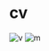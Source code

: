 # cv
![v](https://user-images.githubusercontent.com/122268952/213424930-92da3088-64b3-4c97-8534-576333805b50.jpg)
![m](https://user-images.githubusercontent.com/122268952/213425320-02280e70-2275-49dd-93de-7c9925eb6e65.png)
